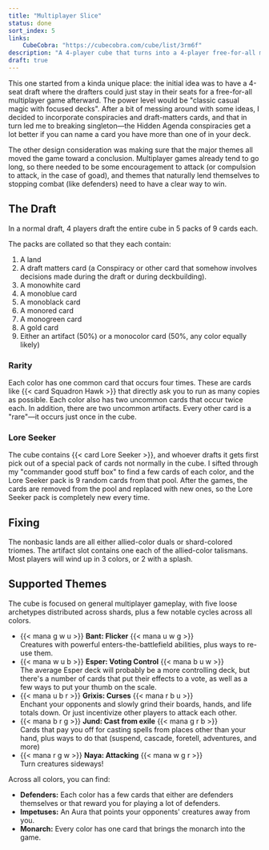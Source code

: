```yaml
---
title: "Multiplayer Slice"
status: done
sort_index: 5
links:
    CubeCobra: "https://cubecobra.com/cube/list/3rm6f"
description: "A 4-player cube that turns into a 4-player free-for-all multiplayer game"
draft: true
---
```


This one started from a kinda unique place: the initial idea was to have a 4-seat draft where the drafters could just stay in their seats for a free-for-all multiplayer game afterward. The power level would be "classic casual magic with focused decks". After a bit of messing around with some ideas, I decided to incorporate conspiracies and draft-matters cards, and that in turn led me to breaking singleton—the Hidden Agenda conspiracies get a lot better if you can name a card you have more than one of in your deck.

The other design consideration was making sure that the major themes all moved the game toward a conclusion. Multiplayer games already tend to go long, so there needed to be some encouragement to attack (or compulsion to attack, in the case of goad), and themes that naturally lend themselves to stopping combat (like defenders) need to have a clear way to win.


## The Draft

In a normal draft, 4 players draft the entire cube in 5 packs of 9 cards each.

The packs are collated so that they each contain:

  1. A land
  2. A draft matters card (a Conspiracy or other card that somehow involves decisions made during the draft or during deckbuilding).
  3. A monowhite card
  4. A monoblue card
  5. A monoblack card
  6. A monored card
  7. A monogreen card
  8. A gold card
  9. Either an artifact (50%) or a monocolor card (50%, any color equally likely)


### Rarity

Each color has one common card that occurs four times. These are cards like {{< card Squadron Hawk >}} that directly ask you to run as many copies as possible. Each color also has two uncommon cards that occur twice each. In addition, there are two uncommon artifacts. Every other card is a "rare"—it occurs just once in the cube.


### Lore Seeker

The cube contains {{< card Lore Seeker >}}, and whoever drafts it gets first pick out of a special pack of cards not normally in the cube. I sifted through my "commander good stuff box" to find a few cards of each color, and the Lore Seeker pack is 9 random cards from that pool. After the games, the cards are removed from the pool and replaced with new ones, so the Lore Seeker pack is completely new every time.


## Fixing

The nonbasic lands are all either allied-color duals or shard-colored triomes. The artifact slot contains one each of the allied-color talismans. Most players will wind up in 3 colors, or 2 with a splash.


## Supported Themes

The cube is focused on general multiplayer gameplay, with five loose archetypes distributed across shards, plus a few notable cycles across all colors.

  * {{< mana g w u >}} **Bant: Flicker** {{< mana u w g >}}  
    Creatures with powerful enters-the-battlefield abilities, plus ways to re-use them.
  * {{< mana w u b >}} **Esper: Voting Control** {{< mana b u w >}}  
    The average Esper deck will probably be a more controlling deck, but there's a number of cards that put their effects to a vote, as well as a few ways to put your thumb on the scale.
  * {{< mana u b r >}} **Grixis: Curses** {{< mana r b u >}}  
    Enchant your opponents and slowly grind their boards, hands, and life totals down. Or just incentivize other players to attack each other.
  * {{< mana b r g >}} **Jund: Cast from exile** {{< mana g r b >}}  
    Cards that pay you off for casting spells from places other than your hand, plus ways to do that (suspend, cascade, foretell, adventures, and more)
  * {{< mana r g w >}} **Naya: Attacking** {{< mana w g r >}}  
    Turn creatures sideways!

Across all colors, you can find:

  * **Defenders:** Each color has a few cards that either are defenders themselves or that reward you for playing a lot of defenders.
  * **Impetuses:** An Aura that points your opponents' creatures away from you.
  * **Monarch:** Every color has one card that brings the monarch into the game.
